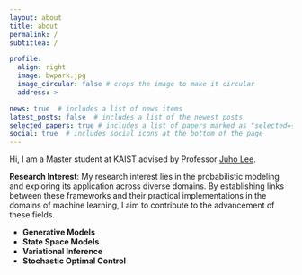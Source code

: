 ```yaml
---
layout: about
title: about
permalink: /
subtitlea: / 

profile:
  align: right
  image: bwpark.jpg
  image_circular: false # crops the image to make it circular
  address: >

news: true  # includes a list of news items
latest_posts: false  # includes a list of the newest posts
selected_papers: true # includes a list of papers marked as "selected={true}"
social: true  # includes social icons at the bottom of the page
---
```


Hi, I am a Master student at KAIST advised by Professor [Juho Lee](https://juho-lee.github.io/).

**Research Interest**: My research interest lies in the probabilistic modeling and exploring its application across diverse domains. By establishing links between these frameworks and their practical implementations in the domains of machine learning, I aim to contribute to the advancement of these fields.

- **Generative Models**
- **State Space Models**
- **Variational Inference**
- **Stochastic Optimal Control**

